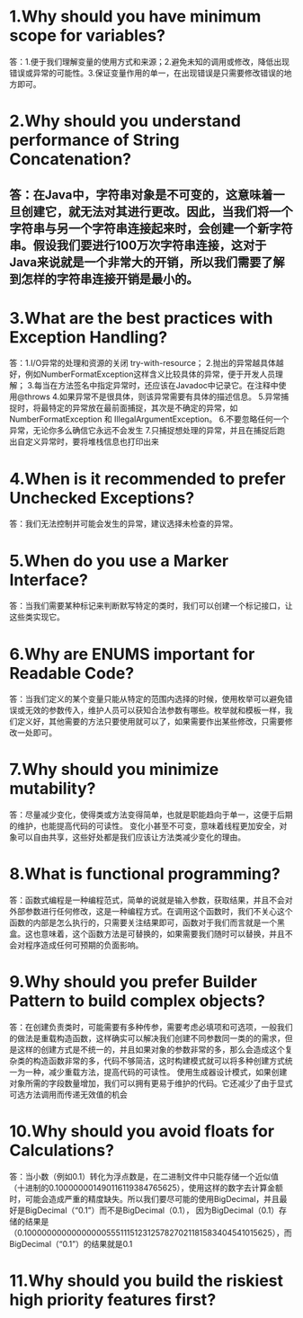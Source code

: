 # 1.Why should you have minimum scope for variables?
答：1.便于我们理解变量的使用方式和来源；2.避免未知的调用或修改，降低出现错误或异常的可能性。3.保证变量作用的单一，在出现错误是只需要修改错误的地方即可。

# 2.Why should you understand performance of String Concatenation?
## 答：在Java中，字符串对象是不可变的，这意味着一旦创建它，就无法对其进行更改。因此，当我们将一个字符串与另一个字符串连接起来时，会创建一个新字符串。假设我们要进行100万次字符串连接，这对于Java来说就是一个非常大的开销，所以我们需要了解到怎样的字符串连接开销是最小的。

# 3.What are the best practices with Exception Handling?
答：1.I/O异常的处理和资源的关闭 try-with-resource；
2.抛出的异常越具体越好，例如NumberFormatException这样含义比较具体的异常，便于开发人员理解；
3.每当在方法签名中指定异常时，还应该在Javadoc中记录它。在注释中使用@throws
4.如果异常不是很具体，则该异常需要有具体的描述信息。
5.异常捕捉时，将最特定的异常放在最前面捕捉，其次是不确定的异常，如NumberFormatException 和 IllegalArgumentException。
6.不要忽略任何一个异常，无论你多么确信它永远不会发生
7.只捕捉想处理的异常，并且在捕捉后跑出自定义异常时，要将堆栈信息也打印出来

# 4.When is it recommended to prefer Unchecked Exceptions?
答：我们无法控制并可能会发生的异常，建议选择未检查的异常。

# 5.When do you use a Marker Interface?
答：当我们需要某种标记来判断默写特定的类时，我们可以创建一个标记接口，让这些类实现它。

# 6.Why are ENUMS important for Readable Code?
答：当我们定义的某个变量只能从特定的范围内选择的时候，使用枚举可以避免错误或无效的参数传入，维护人员可以获知合法参数有哪些。枚举就和模板一样，我们定义好，其他需要的方法只要使用就可以了，如果需要作出某些修改，只需要修改一处即可。

# 7.Why should you minimize mutability?
答：尽量减少变化，使得类或方法变得简单，也就是职能趋向于单一，这便于后期的维护，也能提高代码的可读性。
变化小甚至不可变，意味着线程更加安全，对象可以自由共享，这些好处都是我们应该让方法类减少变化的理由。

# 8.What is functional programming?
答：函数式编程是一种编程范式，简单的说就是输入参数，获取结果，并且不会对外部参数进行任何修改，这是一种编程方式。在调用这个函数时，我们不关心这个函数的内部是怎么执行的，只需要关注结果即可，函数对于我们而言就是一个黑盒。这也意味着，这个函数方法是可替换的，如果需要我们随时可以替换，并且不会对程序造成任何可预期的负面影响。

# 9.Why should you prefer Builder Pattern to build complex objects?
答：在创建负责类时，可能需要有多种传参，需要考虑必填项和可选项，一般我们的做法是重载构造函数，这样确实可以解决我们创建不同参数同一类的的需求，但是这样的创建方式是不统一的，并且如果对象的参数非常的多，那么会造成这个复杂类的构造函数非常的多，代码不够简洁，这时构建模式就可以将多种创建方式统一为一种，减少重载方法，提高代码的可读性。
使用生成器设计模式，如果创建对象所需的字段数量增加，我们可以拥有更易于维护的代码。它还减少了由于显式可选方法调用而传递无效值的机会

# 10.Why should you avoid floats for Calculations?
答：当小数（例如0.1）转化为浮点数是，在二进制文件中只能存储一个近似值（十进制的0.100000001490116119384765625），使用这样的数字去计算金额时，可能会造成严重的精度缺失。所以我们要尽可能的使用BigDecimal，并且最好是BigDecimal（“0.1”）而不是BigDecimal（0.1）， 因为BigDecimal（0.1）存储的结果是（0.1000000000000000055511151231257827021181583404541015625），而
BigDecimal（“0.1”）的结果就是0.1

# 11.Why should you build the riskiest high priority features first?

